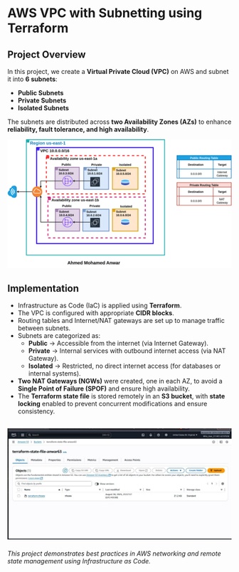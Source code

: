# AWS VPC with Subnetting using Terraform

## Project Overview
In this project, we create a **Virtual Private Cloud (VPC)** on AWS and subnet it into **6 subnets**:
- **Public Subnets**  
- **Private Subnets**  
- **Isolated Subnets**  

The subnets are distributed across **two Availability Zones (AZs)** to enhance **reliability, fault tolerance, and high availability**.

![VPC Architecture](./Images/Anwar_Project.drawio.png)

## Implementation
- Infrastructure as Code (IaC) is applied using **Terraform**.  
- The VPC is configured with appropriate **CIDR blocks**.  
- Routing tables and Internet/NAT gateways are set up to manage traffic between subnets.  
- Subnets are categorized as:
  - **Public** → Accessible from the internet (via Internet Gateway).  
  - **Private** → Internal services with outbound internet access (via NAT Gateway).  
  - **Isolated** → Restricted, no direct internet access (for databases or internal systems).  
- **Two NAT Gateways (NGWs)** were created, one in each AZ, to avoid a **Single Point of Failure (SPOF)** and ensure high availability.  
- The **Terraform state file** is stored remotely in an **S3 bucket**, with **state locking** enabled to prevent concurrent modifications and ensure consistency.  

![State_File](./Images/Terraform_State_File.jpg)
---

*This project demonstrates best practices in AWS networking and remote state management using Infrastructure as Code.*  
